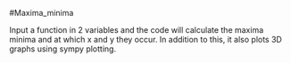 #Maxima_minima 

Input a function in 2 variables and the code will calculate the maxima minima and at which x and y they occur. In addition to this, it also plots 3D graphs using sympy plotting. 
